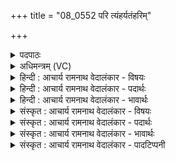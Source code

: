 +++
title = "08_0552 परि त्यंहर्यतंहरिम्"

+++
<details><summary>पदपाठः</summary>

प꣡रि꣢꣯। त्यम्। ह꣣र्यतम्। ह꣡रि꣢꣯म्। ब꣣भ्रु꣢म्। पु꣣नन्ति। वा꣡रे꣢꣯ण। यः। दे꣣वा꣢न्। वि꣡श्वा꣢꣯न्। इत्। प꣡रि꣢꣯। म꣡दे꣢꣯न। स꣣ह꣢। ग꣡च्छ꣢꣯ति। ५५२।
</details>

<details><summary>अधिमन्त्रम् (VC)</summary>

- पवमानः सोमः
- अम्बरीषो वार्षागिर ऋजिष्वा भारद्वाजश्च
- अनुष्टुप्
- गान्धारः
- पावमानं काण्डम्
</details>

<details><summary>हिन्दी : आचार्य रामनाथ वेदालंकार - विषयः</summary>

अगले मन्त्र में जीवात्मा के शोधन का विषय वर्णित है।
</details>

<details><summary>हिन्दी : आचार्य रामनाथ वेदालंकार - पदार्थः</summary>

पदार्थान्वयभाषाः -  योगसाधना करनेवाले लोग (त्यम्) उस (हर्यतम्) चाहने योग्य, (बभ्रुम्) शरीर के भरण-पोषणकर्ता (हरिम्) अपने आत्मा को (वारेण) दोष-निवारक यम, नियम आदि तथा ईश्वरप्रणिधान के द्वारा (पुनन्ति) शुद्ध करते हैं, (यः) जो आत्मा योगसिद्ध होने पर (मदेन सह) आनन्द के साथ (विश्वान् इत्) सभी (देवान्) प्राण, मन, बुद्धि, चित्त, अहंकार, इन्द्रिय आदियों को (परिगच्छति) व्याप्त कर लेता है ॥ सोम ओषधि का रस भी हरि कहलाता है। श्लेष से उसके पक्ष में भी अर्थयोजना करनी चाहिए। उस पक्ष में ‘बभ्रु’ का अर्थ होता है भूरे रंग का और ‘वार’ का अर्थ भेड़ के बालों से निर्मित दशापवित्र, जिससे सोमरस को छानकर शुद्ध करते हैं। वह सोमरस आनन्द देता हुआ सब पानकर्ताओं को प्राप्त होता है ॥८॥
</details>

<details><summary>हिन्दी : आचार्य रामनाथ वेदालंकार - भावार्थः</summary>

भावार्थभाषाः -  असत्य, हिंसा, छल, कपट, संशय, प्रमाद, आलस्य, भ्रान्ति आदि दोषों से दूषित अपने आत्मा को योग के उपायों से शुद्ध करके ही मनुष्य ऐहिक और पारमार्थिक उत्कर्ष पाने योग्य होता है ॥८॥
</details>

<details><summary>संस्कृत : आचार्य रामनाथ वेदालंकार - विषयः</summary>

अथ जीवात्मनः शोधनविषयमाह।
</details>

<details><summary>संस्कृत : आचार्य रामनाथ वेदालंकार - पदार्थः</summary>

पदार्थान्वयभाषाः -  योगसाधनपरायणा जनाः (त्यम्) तम्। अस्ति तावद् वेदे त्यच्छब्दः तच्छब्दपर्यायः। (हर्यतम्) स्पृहणीयम्, (बभ्रुम्) शरीरस्य भरणपोषणकर्तारम्। बिभर्तीति बभ्रुः, डुभृञ् धारणपोषणयोः ‘कुर्भ्रश्च। उ० १।२२’ इति कु प्रत्ययो धातोर्द्वित्वं च। (हरिम्) स्वकीयम् आत्मानम् (वारेण) दोषनिवारकेण यमनियमादिना ईश्वरप्रणिधानेन च (पुनन्ति) शोधयन्ति, (यः) आत्मा (मदेन सह) आनन्देन सार्धम् (विश्वान् इत्) सर्वान् एव (देवान्) प्राणमनोबुद्धिचित्ताहङ्कारेन्द्रियादीन् (परिगच्छति) व्याप्नोति ॥ सोमौषधिरसरूपः सोमोऽपि हरिरुच्यते। श्लेषेण तत्पक्षेऽप्यर्था योजनीयः। तत्पक्षे बभ्रुः बभ्रुवर्णः। वारः अविबालनिर्मितं दशापवित्रम्, येन सोमरसं पुनन्ति। स च सोमरसः मदेन सह सर्वान् पातॄन् गच्छति ॥८॥
</details>

<details><summary>संस्कृत : आचार्य रामनाथ वेदालंकार - भावार्थः</summary>

भावार्थभाषाः -  असत्यहिंसाछलकपटसंशयप्रमादालस्यभ्रान्त्यादिदोषैर्दूषितं स्वकीयमात्मानं योगोपायैः संशोध्यैव मनुष्यः पारमार्थिकमैहिकं चोत्कर्षं प्राप्तुमर्हति ॥८॥
</details>

<details><summary>संस्कृत : आचार्य रामनाथ वेदालंकार - पादटिप्पनी</summary>

टिप्पणी:   १. ऋ० ९।९८।७।
</details>